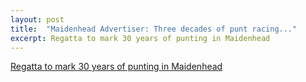 ```yaml
---
layout: post
title:  "Maidenhead Advertiser: Three decades of punt racing..."
excerpt: Regatta to mark 30 years of punting in Maidenhead
---
```

[Regatta to mark 30 years of punting in Maidenhead](http://www.maidenhead-advertiser.co.uk/gallery/more-sport/101658/regatta-to-mark-30-years-of-punting-in-maidenhead-.html)
